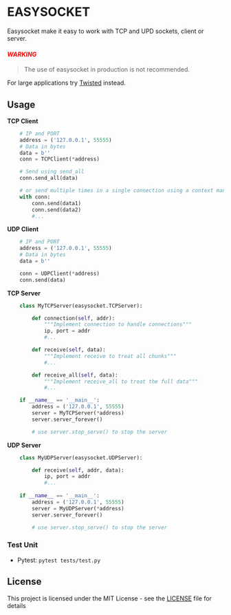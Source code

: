 # EASYSOCKET

Easysocket make it easy to work with TCP and UPD sockets, client or server. 

#### <span style="color:red">*WARKING*</span>

> The use of easysocket in production is not recommended.

For large applications try [Twisted](https://twistedmatrix.com) instead.

## Usage


**TCP Client**
```python
    # IP and PORT
    address = ('127.0.0.1', 55555)
    # Data in bytes
    data = b''
    conn = TCPClient(*address)

    # Send using send_all
    conn.send_all(data)

    # or send multiple times in a single connection using a context manager
    with conn:
        conn.send(data1)
        conn.send(data2)
        #...
```

**UDP Client**
```python
    # IP and PORT
    address = ('127.0.0.1', 55555)
    # Data in bytes
    data = b''

    conn = UDPClient(*address)
    conn.send(data)
```

**TCP Server**
```python
    class MyTCPServer(easysocket.TCPServer):

        def connection(self, addr):
            """Implement connection to handle connections"""
            ip, port = addr
            #...

        def receive(self, data):
            """Implement receive to treat all chunks"""
            #...

        def receive_all(self, data):
            """Implement receive_all to treat the full data"""
            #...

    if __name__ == '__main__':
        address = ('127.0.0.1', 55555)
        server = MyTCPServer(*address)
        server.server_forever()

        # use server.stop_serve() to stop the server
```

**UDP Server**
```python
    class MyUDPServer(easysocket.UDPServer):

        def receive(self, addr, data):
            ip, port = addr
            #...
    
    if __name__ == '__main__':
        address = ('127.0.0.1', 55555)
        server = MyUDPServer(*address)
        server.server_forever()

        # use server.stop_serve() to stop the server
```

### Test Unit

- Pytest: `pytest tests/test.py`

## License

This project is licensed under the MIT License - see the [LICENSE](LICENSE) file for details